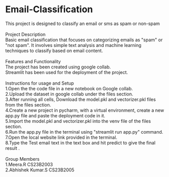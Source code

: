 # Email-Classification
This project is designed to classify an email or sms as spam or non-spam<br>
<br>
Project Description<br>
Basic email classification that focuses on categorizing emails as "spam" or "not spam". It involves simple text analysis and machine learning techniques to classify based on email content.<br>
<br>
Features and Functionality<br>
The project has been created using google collab.<br>
Streamlit has been used for the deployment of the project.<br>
<br>
Instructions for usage and Setup<br>
1.Open the the code file in a new notebook on Google collab.<br>
2.Upload the dataset in google collab under the files section.<br>
3.After running all cells, Download the model.pkl and vectorizer.pkl files from the files section.<br> 
4.Create a new project in pycharm, with a virtual environment, create a new app.py file and paste the deployment code in it.<br> 
5.Import the model.pkl and vectorizer.pkl into the venv file of the files section.<br>
6.Run the app.py file in the terminal using "streamlit run app.py" command.<br>
7.Open the local website link provided in the terminal.<br>
8.Type the Test email text in the text box and hit predict to give the final result .<br>
<br>
Group Members<br>
1.Meera.R CS23B2003<br>
2.Abhishek Kumar.S CS23B2005<br>



